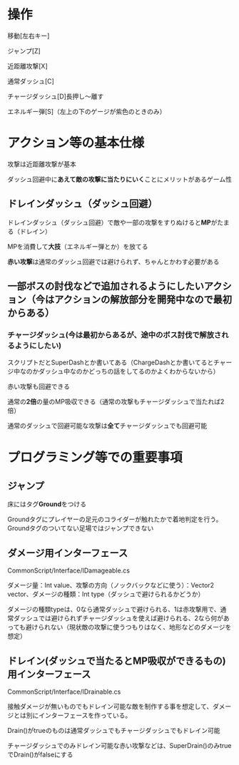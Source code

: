# 操作

移動[左右キー]

ジャンプ[Z]

近距離攻撃[X]

通常ダッシュ[C]

チャージダッシュ[D]長押し～離す

エネルギー弾[S]（左上の下のゲージが紫色のときのみ）

# アクション等の基本仕様

攻撃は近距離攻撃が基本

ダッシュ回避中に**あえて敵の攻撃に当たりにいく**ことにメリットがあるゲーム性

## ドレインダッシュ（ダッシュ回避）

ドレインダッシュ（ダッシュ回避）で敵や一部の攻撃をすりぬけると**MP**がたまる（ドレイン）

MPを消費して**大技**（エネルギー弾とか）を放てる

**赤い攻撃**は通常のダッシュ回避では避けられず、ちゃんとかわす必要がある

## 一部ボスの討伐などで追加されるようにしたいアクション（今はアクションの解放部分を開発中なので最初からある）

### チャージダッシュ(今は最初からあるが、途中のボス討伐で解放されるようにしたい)
スクリプトだとSuperDashとか書いてある（ChargeDashとか書いてるとチャージ中なのかダッシュ中なのかどっちの話をしてるのかよくわからないから）

赤い攻撃も回避できる

通常の**2倍**の量のMP吸収できる（通常の攻撃もチャージダッシュで当たれば2倍）

通常のダッシュで回避可能な攻撃は**全て**チャージダッシュでも回避可能

# プログラミング等での重要事項

## ジャンプ

床にはタグ**Ground**をつける

Groundタグにプレイヤーの足元のコライダーが触れたかで着地判定を行う。Groundタグのついてない足場ではジャンプできない

## ダメージ用インターフェース

CommonScript/Interface/IDamageable.cs

ダメージ量：Int value、攻撃の方向（ノックバックなどに使う）：Vector2 vector、ダメージの種類：Int type（ダッシュで避けられるかどうか）

ダメージの種類typeは、0なら通常ダッシュで避けられる、1は赤攻撃用で、通常ダッシュでは避けられずチャージダッシュを使えば避けられる、2なら何があっても避けられない（現状敵の攻撃に使うつもりはなく、地形などのダメージを想定）

## ドレイン(ダッシュで当たるとMP吸収ができるもの)用インターフェース

CommonScript/Interface/IDrainable.cs

接触ダメージが無いものでもドレイン可能な敵を制作する事を想定して、ダメージとは別にインターフェースを作っている。

Drain()がtrueのものは通常ダッシュでもチャージダッシュでもドレイン可能

チャージダッシュでのみドレイン可能な赤い攻撃などは、SuperDrain()のみtrueでDrain()がfalseにする
